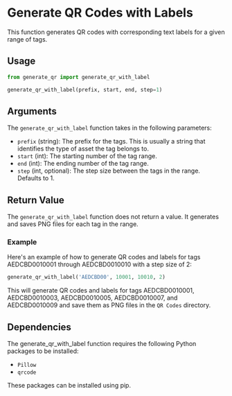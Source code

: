 # Generate QR Codes with Labels

This function generates QR codes with corresponding text labels for a given range of tags.

## Usage

```python
from generate_qr import generate_qr_with_label

generate_qr_with_label(prefix, start, end, step=1)

```
## Arguments

The `generate_qr_with_label` function takes in the following parameters:

* `prefix` (string): The prefix for the tags. This is usually a string that identifies the type of asset the tag belongs to.
* `start` (int): The starting number of the tag range.
* `end` (int): The ending number of the tag range.
* `step` (int, optional): The step size between the tags in the range. Defaults to 1.

## Return Value

The `generate_qr_with_label` function does not return a value. It generates and saves PNG files for each tag in the range.

### Example

Here's an example of how to generate QR codes and labels for tags AEDCBD0010001 through AEDCBD0010010 with a step size of 2:

```python
generate_qr_with_label('AEDCBD00', 10001, 10010, 2)
```

This will generate QR codes and labels for tags AEDCBD0010001, AEDCBD0010003, AEDCBD0010005, AEDCBD0010007, and AEDCBD0010009 and save them as PNG files in the `QR Codes` directory.

## Dependencies

The generate_qr_with_label function requires the following Python packages to be installed:

* `Pillow`
* `qrcode`

These packages can be installed using pip.
